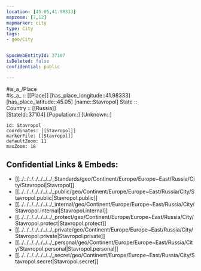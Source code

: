 ```yaml
---
location: [45.05,41.98333] 
mapzoom: [7,12] 
mapmarker: city 
type: City
tags:
- geo/City


SpocWebEntityId: 37107
isDeleted: false
confidential: public

---
```

#is_a_/Place  
#is_a_ :: [[Place]] 
[has_place_longitude::41.98333] 
[has_place_latitude::45.05] 
[name::Stavropol] 
State ::  
Country :: [[Russia]]  
[StateId::37104] 
[Population::] 
[Unknown::] 


```leaflet
id: Stavropol
coordinates: [[Stavropol]] 
markerFile: [[Stavropol]] 
defaultZoom: 11 
maxZoom: 18
```


## Confidential Links & Embeds: 
- [[../../../../../../../_Standards/geo/Continent/Europe/Europe~East/Russia/City/Stavropol|Stavropol]] 
- [[../../../../../../../_public/geo/Continent/Europe/Europe~East/Russia/City/Stavropol.public|Stavropol.public]] 
- [[../../../../../../../_internal/geo/Continent/Europe/Europe~East/Russia/City/Stavropol.internal|Stavropol.internal]] 
- [[../../../../../../../_protect/geo/Continent/Europe/Europe~East/Russia/City/Stavropol.protect|Stavropol.protect]] 
- [[../../../../../../../_private/geo/Continent/Europe/Europe~East/Russia/City/Stavropol.private|Stavropol.private]] 
- [[../../../../../../../_personal/geo/Continent/Europe/Europe~East/Russia/City/Stavropol.personal|Stavropol.personal]] 
- [[../../../../../../../_secret/geo/Continent/Europe/Europe~East/Russia/City/Stavropol.secret|Stavropol.secret]] 
